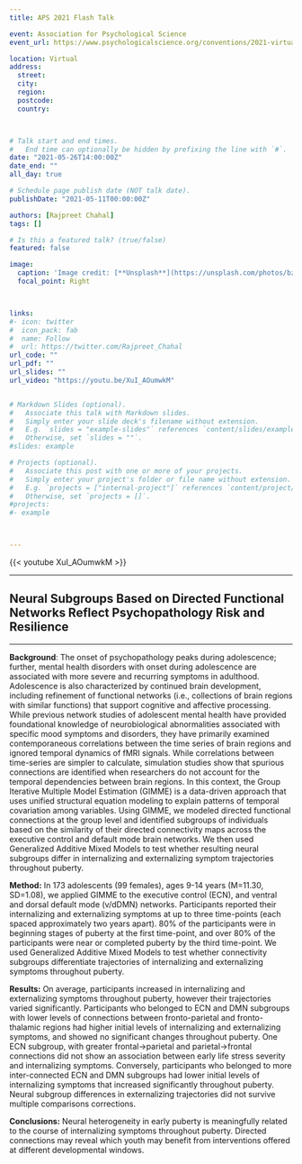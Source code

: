 ```yaml
---
title: APS 2021 Flash Talk

event: Association for Psychological Science
event_url: https://www.psychologicalscience.org/conventions/2021-virtual

location: Virtual
address:
  street: 
  city: 
  region: 
  postcode: 
  country: 



# Talk start and end times.
#   End time can optionally be hidden by prefixing the line with `#`.
date: "2021-05-26T14:00:00Z"
date_end: ""
all_day: true

# Schedule page publish date (NOT talk date).
publishDate: "2021-05-11T00:00:00Z"

authors: [Rajpreet Chahal]
tags: []

# Is this a featured talk? (true/false)
featured: false

image:
  caption: 'Image credit: [**Unsplash**](https://unsplash.com/photos/bzdhc5b3Bxs)'
  focal_point: Right



links:
#- icon: twitter
#  icon_pack: fab
#  name: Follow
#  url: https://twitter.com/Rajpreet_Chahal
url_code: ""
url_pdf: ""
url_slides: ""
url_video: "https://youtu.be/XuI_AOumwkM"


# Markdown Slides (optional).
#   Associate this talk with Markdown slides.
#   Simply enter your slide deck's filename without extension.
#   E.g. `slides = "example-slides"` references `content/slides/example-slides.md`.
#   Otherwise, set `slides = ""`.
#slides: example

# Projects (optional).
#   Associate this post with one or more of your projects.
#   Simply enter your project's folder or file name without extension.
#   E.g. `projects = ["internal-project"]` references `content/project/deep-learning/index.md`.
#   Otherwise, set `projects = []`.
#projects:
#- example



---
```



{{< youtube XuI_AOumwkM >}}

---

## Neural Subgroups Based on Directed Functional Networks Reflect Psychopathology Risk and Resilience ##

---


**Background**: The onset of psychopathology peaks during adolescence; further, mental health disorders with onset during adolescence are associated with more severe and recurring symptoms in adulthood. Adolescence is also characterized by continued brain development, including refinement of functional networks (i.e., collections of brain regions with similar functions) that support cognitive and affective processing. While previous network studies of adolescent mental health have provided foundational knowledge of neurobiological abnormalities associated with specific mood symptoms and disorders, they have primarily examined contemporaneous correlations between the time series of brain regions and ignored temporal dynamics of fMRI signals. While correlations between time-series are simpler to calculate, simulation studies show that spurious connections are identified when researchers do not account for the temporal dependencies between brain regions. In this context, the Group Iterative Multiple Model Estimation (GIMME) is a data-driven approach that uses unified structural equation modeling to explain patterns of temporal covariation among variables. Using GIMME, we modeled directed functional connections at the group level and identified subgroups of individuals based on the similarity of their directed connectivity maps across the executive control and default mode brain networks. We then used Generalized Additive Mixed Models to test whether resulting neural subgroups differ in internalizing and externalizing symptom trajectories throughout puberty.


**Method:**
In 173 adolescents (99 females), ages 9-14 years (M=11.30, SD=1.08), we applied GIMME to the executive control (ECN), and ventral and dorsal default mode (v/dDMN) networks. Participants reported their internalizing and externalizing symptoms at up to three time-points (each spaced approximately two years apart). 80% of the participants were in beginning stages of puberty at the first time-point, and over 80% of the participants were near or completed puberty by the third time-point. We used Generalized Additive Mixed Models to test whether connectivity subgroups differentiate trajectories of internalizing and externalizing symptoms throughout puberty.


**Results:**
On average, participants increased in internalizing and externalizing symptoms throughout puberty, however their trajectories varied significantly. Participants who belonged to  ECN and DMN subgroups with lower levels of connections between fronto-parietal and fronto-thalamic regions had higher initial levels of internalizing and externalizing symptoms, and showed no significant changes throughout puberty. One ECN subgroup, with greater frontal->parietal and parietal->frontal connections did not show an association between early life stress severity and internalizing symptoms. Conversely, participants who belonged to more inter-connected ECN and DMN subgroups had lower initial levels of internalizing symptoms that increased significantly throughout puberty. Neural subgroup differences in externalizing trajectories did not survive multiple comparisons corrections.


**Conclusions:**
Neural heterogeneity in early puberty is meaningfully related to the course of internalizing symptoms throughout puberty. Directed connections may reveal which youth may benefit from interventions offered at different developmental windows.

